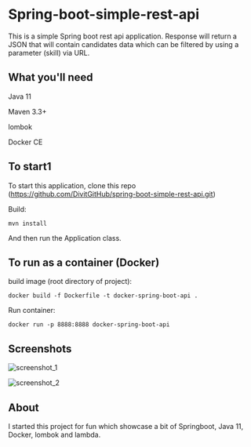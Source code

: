 # Spring-boot-simple-rest-api
This is a simple Spring boot rest api application. Response will return a JSON that will contain candidates data which can be filtered by using a parameter (skill) via URL.

## What you'll need
Java 11

Maven 3.3+

lombok

Docker CE

## To start1
To start this application, clone this repo (https://github.com/DivitGitHub/spring-boot-simple-rest-api.git)

Build:
```
mvn install
```
And then run the Application class.

## To run as a container (Docker)
build image (root directory of project):
```
docker build -f Dockerfile -t docker-spring-boot-api .
```

Run container:
```
docker run -p 8888:8888 docker-spring-boot-api
```
## Screenshots

![screenshot_1](https://user-images.githubusercontent.com/26686429/50444893-f6fef780-0902-11e9-80b7-2427b0cadcab.png)


![screenshot_2](https://user-images.githubusercontent.com/26686429/50444895-f8302480-0902-11e9-84d9-759d6b75b030.png)

## About
I started this project for fun which showcase a bit of Springboot, Java 11, Docker, lombok and lambda.
